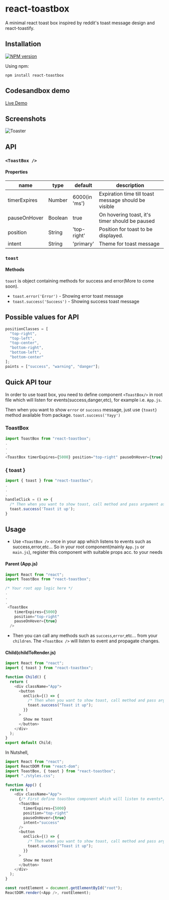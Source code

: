 # react-toastbox

A minimal react toast box inspired by reddit's toast message design and react-toastify.

## Installation

[![NPM version](https://img.shields.io/badge/npm-1.2.6-brightgreen.svg)](https://www.npmjs.com/package/react-toastbox)

Using npm:

```
npm install react-toastbox
```

## Codesandbox demo

[Live Demo](https://codesandbox.io/s/epic-currying-62r0y)

## Screenshots

![Toaster](https://i.imgur.com/5CDEUf9.png)

## API

### `<ToastBox />`

#### Properties

<table class="table table-bordered table-striped">
  <thead>
  <tr>
    <th style="width: 60px;">name</th>
    <th style="width: 50px;">type</th>
    <th style="width: 10px;">default</th>
    <th>description</th>
  </tr>
  </thead>
  <tbody>
    <!-- <tr>
      <td>textContent</td>
      <td>String</td>
      <td>'Your message here'</td>
      <td>To display text content</td>
    </tr> -->
    <tr>
      <td>timerExpires</td>
      <td>Number</td>
      <td>6000(in 'ms')</td>
      <td>Expiration time till toast message should be visible</td>
    </tr>
    <tr>
      <td>pauseOnHover</td>
      <td>Boolean</td>
      <td>true</td>
      <td>On hovering toast, it's timer should be paused</td>
    </tr>
    <tr>
      <td>position</td>
      <td>String</td>
      <td>'top-right'</td>
      <td>Position for toast to be displayed.</td>
    </tr>
    <tr>
      <td>intent</td>
      <td>String</td>
      <td>'primary'</td>
      <td> Theme for toast message </td>
    </tr>
  </tbody>
</table>

### `toast`

#### Methods

`toast` is object containing methods for success and error(More to come soon).

- `toast.error('Error')` - Showing error toast message
- `toast.success('Success')` - Showing success toast message

## Possible values for API

```js
positionClasses = [
  "top-right",
  "top-left",
  "top-center",
  "bottom-right",
  "bottom-left",
  "bottom-center"
];
paints = ["success", "warning", "danger"];
```

## Quick API tour

In order to use toast box, you need to define component `<ToastBox/>` in root file which will listen for events(success,danger,etc), for example i.e. `App.js`.

Then when you want to show `error` or `success` message, just use `{toast}` method available from package. `toast.success('Yayy')`

### ToastBox

```js
import ToastBox from "react-toastbox";
.
.
.
<ToastBox timerExpires={5000} position="top-right" pauseOnHover={true} intent="success"/>

```

### { toast }

```js
import { toast } from "react-toastbox";
.
.
.
handleClick = () => {
  /* Then when you want to show toast, call method and pass argument as text to display*/
  toast.success('Toast it up');
}
```

## Usage

- Use `<ToastBox />` once in your app which listens to events such as success,error,etc...
  So in your root component(mainly `App.js` or `main.js`), register this component with suitable props acc. to your needs

#### Parent (App.js)

```js
import React from "react";
import ToastBox from "react-toastbox";

/* Your root app logic here */
.
.
.
 <ToastBox
    timerExpires={5000}
    position="top-right"
    pauseOnHover={true}
  />


```

- Then you can call any methods such as `success`,`error`,etc... from your `children`. The `<ToastBox />` will listen to event and propagate changes.

#### Child(childToRender.js)

```js
import React from "react";
import { toast } from "react-toastbox";

function Child() {
  return (
    <div className="App">
      <button
        onClick={() => {
          /* Then when you want to show toast, call method and pass argument as text to display*/
          toast.success("Toast it up");
        }}
      >
        Show me toast
      </button>
    </div>
  );
}
export default Child;
```

In Nutshell,

```js
import React from "react";
import ReactDOM from "react-dom";
import ToastBox, { toast } from "react-toastbox";
import "./styles.css";

function App() {
  return (
    <div className="App">
      {/* First define toastbox component which will listen to events*/}
      <ToastBox
        timerExpires={5000}
        position="top-right"
        pauseOnHover={true}
        intent="success"
      />
      <button
        onClick={() => {
          /* Then when you want to show toast, call method and pass argument as text to display*/
          toast.success("Toast it up");
        }}
      >
        Show me toast
      </button>
    </div>
  );
}

const rootElement = document.getElementById("root");
ReactDOM.render(<App />, rootElement);
```
